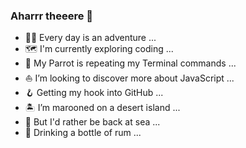 ### Aharrr theeere 👋

- 🏴‍☠️ Every day is an adventure ...
- 🗺 I'm currently exploring coding ...
- 🦜 My Parrot is repeating my Terminal commands ...
- ⛵ I’m looking to discover more about JavaScript ...
- 🪝 Getting my hook into GitHub ...
- 🏝 I’m marooned on a desert island ...
- 🌊 But I'd rather be back at sea ...
- 🥃 Drinking a bottle of rum ...

<!--
**JonnyCodeMaster/JonnyCodeMaster** is a ✨ _special_ ✨ repository because its `README.md` (this file) appears on your GitHub profile.

Here are some ideas to get you started:

- 🏴‍☠️ Every day is an adventure ...
- 🗺 I'm currently exploring coding ...
- 🦜 My Parrot is repeating my Terminal commands ...
- ⛵ I’m looking to discover more about JavaScript ...
- 🪝 Getting my hook into GitHub ...
- 🏝 I’m marooned on a desert island ...
- 🌊 But I'd rather be back at sea ...
- 🥃 Drinking a bottle of rum ...
-->
